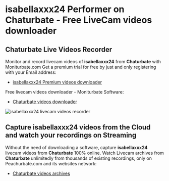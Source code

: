 # isabellaxxx24 Performer on Chaturbate - Free LiveCam videos downloader

## Chaturbate Live Videos Recorder

Monitor and record livecam videos of **isabellaxxx24** from **Chaturbate** with Moniturbate.com
Get a premium trial for free by just and only registering with your Email address:
* [isabellaxxx24 Premium videos downloader](https://moniturbate.com/request-demo-licence-key.html)

Free livecam videos downloader - Moniturbate Software:
* [Chaturbate videos downloader](https://moniturbate.com/moniturbate-download-software.html)

![isabellaxxx24 livecam videos recorder](https://peachurnet.com/templates/moniturbate-software.png)


## Capture isabellaxxx24 videos from the Cloud and watch your recordings on Streaming

Without the need of downloading a software, capture **isabellaxxx24** livecam videos from **Chaturbate** 100% online.
Watch Livecam archives from **Chaturbate** unlimitedly from thousands of existing recordings, only on Peachurbate.com and its websites network:
* [Chaturbate videos archives](https://peachurnet.com/)